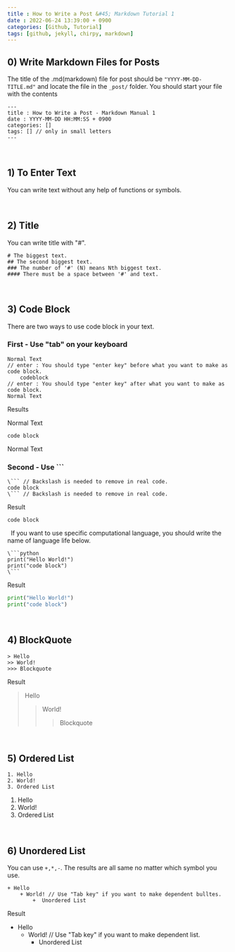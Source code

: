 ```yaml
---
title : How to Write a Post &#45; Markdown Tutorial 1
date : 2022-06-24 13:39:00 + 0900
categories: [Github, Tutorial]
tags: [github, jekyll, chirpy, markdown]
---
```


## 0) Write Markdown Files for Posts
The title of the .md(markdown) file for post should be ```"YYYY-MM-DD-TITLE.md"``` and locate the file in the ```_post/``` folder.
You should start your file with the contents
```
---
title : How to Write a Post - Markdown Manual 1
date : YYYY-MM-DD HH:MM:SS + 0900
categories: []
tags: [] // only in small letters
---
```
&nbsp;&nbsp;&nbsp;&nbsp;
## 1) To Enter Text
You can write text without any help of functions or symbols. 


&nbsp;&nbsp;&nbsp;&nbsp;
## 2) Title
You can write title with "#". 

```
# The biggest text.
## The second biggest text.
### The number of '#' (N) means Nth biggest text.
#### There must be a space between '#' and text.
```

&nbsp;&nbsp;&nbsp;&nbsp;
## 3) Code Block
There are two ways to use code block in your text.

### First - Use "tab" on your keyboard
```
Normal Text
// enter : You should type "enter key" before what you want to make as code block.
	codeblock
// enter : You should type "enter key" after what you want to make as code block.
Normal Text
```
Results &nbsp;
&nbsp;

Normal Text

	code block

Normal Text
&nbsp;&nbsp;&nbsp;&nbsp;
### Second - Use &#96;&#96;&#96;
```
\``` // Backslash is needed to remove in real code.
code block
\``` // Backslash is needed to remove in real code.
```
Result
```
code block
```
&nbsp;
If you want to use specific computational language, you should write the name of language life below.
```
\```python
print("Hello World!")
print("code block")
\```
```
Result
```python
print("Hello World!")
print("code block")
```

&nbsp;&nbsp;&nbsp;&nbsp;
## 4) BlockQuote
```
> Hello
>> World!
>>> Blockquote
```
Result
> Hello
>> World!
>>> Blockquote


&nbsp;&nbsp;&nbsp;&nbsp;
## 5) Ordered List
```
1. Hello
2. World!
3. Ordered List
```
1. Hello
2. World!
3. Ordered List


&nbsp;&nbsp;&nbsp;&nbsp;
## 6) Unordered List
You can use ```+,*,-```. The results are all same no matter which symbol you use.
```
+ Hello
	+ World! // Use "Tab key" if you want to make dependent bulltes. 
		+  Unordered List
```
Result
+ Hello
	+ World! // Use "Tab key" if you want to make dependent list. 
		+  Unordered List
